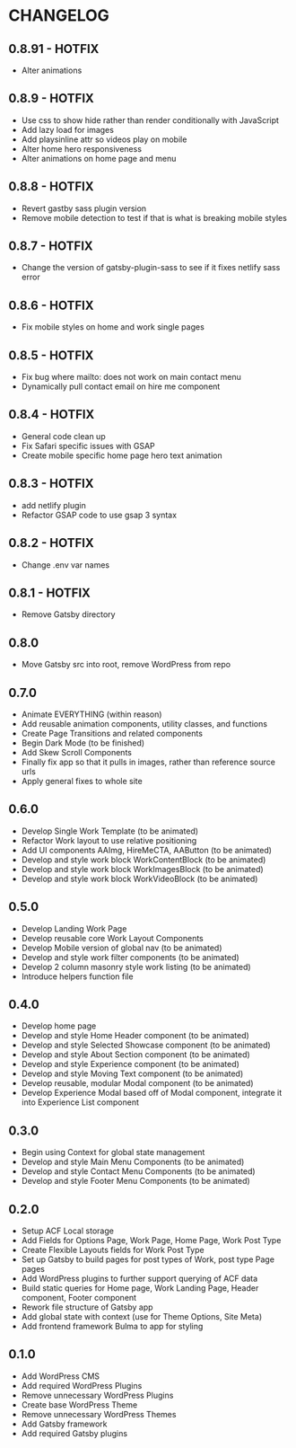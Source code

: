 # CHANGELOG

## 0.8.91 - HOTFIX
- Alter animations 

## 0.8.9 - HOTFIX
- Use css to show hide rather than render conditionally with JavaScript
- Add lazy load for images
- Add playsinline attr so videos play on mobile
- Alter home hero responsiveness
- Alter animations on home page and menu

## 0.8.8 - HOTFIX
- Revert gastby sass plugin version
- Remove mobile detection to test if that is what is breaking mobile styles

## 0.8.7 - HOTFIX
- Change the version of gatsby-plugin-sass to see if it fixes netlify sass error

## 0.8.6 - HOTFIX
- Fix mobile styles on home and work single pages

## 0.8.5 - HOTFIX
- Fix bug where mailto: does not work on main contact menu
- Dynamically pull contact email on hire me component

## 0.8.4 - HOTFIX
- General code clean up
- Fix Safari specific issues with GSAP
- Create mobile specific home page hero text animation

## 0.8.3 - HOTFIX
- add netlify plugin
- Refactor GSAP code to use gsap 3 syntax

## 0.8.2 - HOTFIX
- Change .env var names

## 0.8.1 - HOTFIX
- Remove Gatsby directory

## 0.8.0
- Move Gatsby src into root, remove WordPress from repo

## 0.7.0
- Animate EVERYTHING (within reason)
- Add reusable animation components, utility classes, and functions
- Create Page Transitions and related components
- Begin Dark Mode (to be finished)
- Add Skew Scroll Components
- Finally fix app so that it pulls in images, rather than reference source urls
- Apply general fixes to whole site

## 0.6.0
- Develop Single Work Template (to be animated)
- Refactor Work layout to use relative positioning 
- Add UI components AAImg, HireMeCTA, AAButton (to be animated)
- Develop and style work block WorkContentBlock (to be animated)
- Develop and style work block WorkImagesBlock (to be animated)
- Develop and style work block WorkVideoBlock (to be animated)

## 0.5.0
- Develop Landing Work Page
- Develop reusable core Work Layout Components
- Develop Mobile version of global nav (to be animated)
- Develop and style work filter components (to be animated)
- Develop 2 column masonry style work listing (to be animated)
- Introduce helpers function file

## 0.4.0
- Develop home page
- Develop and style Home Header component (to be animated)
- Develop and style Selected Showcase component (to be animated)
- Develop and style About Section component (to be animated)
- Develop and style Experience component (to be animated)
- Develop and style Moving Text component (to be animated)
- Develop reusable, modular Modal component (to be animated)
- Develop Experience Modal based off of Modal component, integrate it into Experience List component

## 0.3.0
- Begin using Context for global state management
- Develop and style Main Menu Components (to be animated)
- Develop and style Contact Menu Components (to be animated)
- Develop and style Footer Menu Components (to be animated)

## 0.2.0
- Setup ACF Local storage
- Add Fields for Options Page, Work Page, Home Page, Work Post Type
- Create Flexible Layouts fields for Work Post Type
- Set up Gatsby to build pages for post types of Work, post type Page pages
- Add WordPress plugins to further support querying of ACF data
- Build static queries for Home page, Work Landing Page, Header component, Footer component
- Rework file structure of Gatsby app
- Add global state with context (use for Theme Options, Site Meta)
- Add frontend framework Bulma to app for styling

## 0.1.0
- Add WordPress CMS
- Add required WordPress Plugins
- Remove unnecessary WordPress Plugins
- Create base WordPress Theme
- Remove unnecessary WordPress Themes
- Add Gatsby framework
- Add required Gatsby plugins
